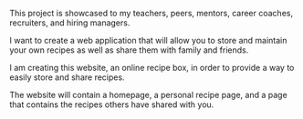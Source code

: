 This project is showcased to my teachers, peers, mentors, career coaches, recruiters, and hiring managers.

I want to create a web application that will allow you to store and maintain your own recipes as well as share them with family and friends.

I am creating this website, an online recipe box, in order to provide a way to easily store and share recipes.

The website will contain a homepage, a personal recipe page, and a page that contains the recipes others have shared with you.
